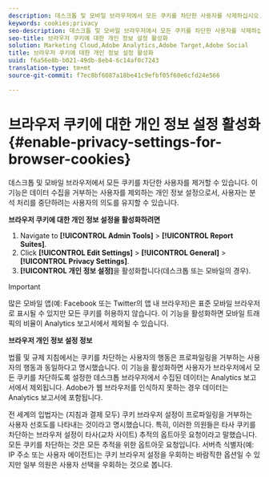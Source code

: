 ```yaml
---
description: 데스크톱 및 모바일 브라우저에서 모든 쿠키를 차단한 사용자를 삭제하십시오. 이 개인 정보 설정은 Analytics 데이터 수집을 거부하는 사용자를 제외합니다.
keywords: cookies;privacy
seo-description: 데스크톱 및 모바일 브라우저에서 모든 쿠키를 차단한 사용자를 삭제하십시오. 이 개인 정보 설정은 Analytics 데이터 수집을 거부하는 사용자를 제외합니다.
seo-title: 브라우저 쿠키에 대한 개인 정보 설정 활성화
solution: Marketing Cloud,Adobe Analytics,Adobe Target,Adobe Social
title: 브라우저 쿠키에 대한 개인 정보 설정 활성화
uuid: f6a56e8b-b021-49db-8eb4-6c14af0c7243
translation-type: tm+mt
source-git-commit: f7ec8bf6087a18be41c9efbf05f60e6cfd24e566

---
```



# 브라우저 쿠키에 대한 개인 정보 설정 활성화{#enable-privacy-settings-for-browser-cookies}

데스크톱 및 모바일 브라우저에서 모든 쿠키를 차단한 사용자를 제거할 수 있습니다. 이 기능은 데이터 수집을 거부하는 사용자를 제외하는 개인 정보 설정으로서, 사용자는 분석 처리를 중단하려는 사용자의 의도를 유지할 수 있습니다.

**브라우저 쿠키에 대한 개인 정보 설정을 활성화하려면**

1. Navigate to **[!UICONTROL Admin Tools]** > **[!UICONTROL Report Suites]**.
1. Click **[!UICONTROL Edit Settings]** > **[!UICONTROL General]** > **[!UICONTROL Privacy Settings]**.
1. **[!UICONTROL 개인 정보 설정]**&#x200B;을 활성화합니다(데스크톱 또는 모바일의 경우).

>[!IMPORTANT]
>
>많은 모바일 앱(예: Facebook 또는 Twitter의 앱 내 브라우저)은 표준 모바일 브라우저로 표시될 수 있지만 모든 쿠키를 허용하지 않습니다. 이 기능을 활성화하면 모바일 트래픽의 비율이 Analytics 보고서에서 제외될 수 있습니다.

**브라우저 개인 정보 설정 정보**

법률 및 규제 지침에서는 쿠키를 차단하는 사용자의 행동은 프로파일링을 거부하는 사용자의 행동과 동일하다고 명시했습니다. 이 기능을 활성화하면 사용자가 브라우저에서 모든 쿠키를 차단하도록 설정한 데스크톱 브라우저에서 수집된 데이터는 Analytics 보고서에서 제외됩니다. Adobe가 웹 브라우저를 인식하지 못하는 경우 데이터는 Analytics 보고서에 포함됩니다.

전 세계의 입법자는 (지침과 결제 모두) 쿠키 브라우저 설정이 프로파일링을 거부하는 사용자 선호도를 나타내는 것이라고 명시했습니다. 특히, 이러한 의원들은 타사 쿠키를 차단하는 브라우저 설정이 타사(교차 사이트) 추적의 옵트아웃 요청이라고 말했습니다. 모든 쿠키를 차단하는 것은 모든 추적을 위한 옵트아웃 요청입니다. 서버측 식별자(예: IP 주소 또는 사용자 에이전트)는 쿠키 브라우저 설정을 우회하는 바람직한 옵션일 수 있지만 일부 의원은 사용자 선택을 우회하는 것으로 봅니다.